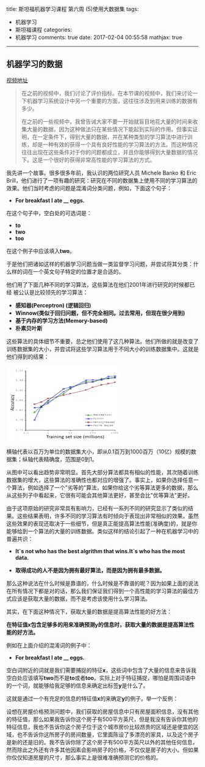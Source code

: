 title: 斯坦福机器学习课程 第六周 (5)使用大数据集
tags:
  - 机器学习
  - 斯坦福课程
categories:
  - 机器学习
comments: true
date: 2017-02-04 00:55:58
mathjax: true
---

## 机器学习的数据

[视频地址](https://www.coursera.org/learn/machine-learning/lecture/XcNcz/data-for-machine-learning)

> 在之前的视频中，我们讨论了评价指标。在本节课的视频中，我们来讨论一下机器学习系统设计中另一个重要的方面，这往往涉及到用来训练的数据有多少。
> 
> 在之前的一些视频中，我曾告诫大家不要一开始就盲目地花大量的时间来收集大量的数据，因为这种做法只在某些情况下能起到实际的作用。但事实证明，在一定条件下，得到大量的数据，并在某种类型的学习算法中进行训练，却是一种有效的获得一个具有良好性能的学习算法的方法。而这种情况往往出现在这些条件对于你的问题都成立，并且你能够得到大量数据的情况下。这是一个很好的获得非常高性能的学习算法的方式。

我先讲一个故事。很多很多年前，我认识的两位研究人员 Michele Banko 和 Eric Brill，他们进行了一项有趣的研究：研究在不同的数据集上使用不同的学习算法的效果。他们当时考虑的问题是混淆词分类问题，例如，下面这个句子：

- **For breakfast I ate __ eggs.**

在这个句子中，空白处的可选词是：

- **to**
- **two**
- **too**

在这个例子中应该填入**two**。

于是他们把诸如这样的机器学习问题当做一类监督学习问题，并尝试将其分类：什么样的词在一个英文句子特定的位置才是合适的。

他们用了下面几种不同的学习算法，这些算法在他们2001年进行研究的时候都已经 被公认是比较领先的学习算法：

- **感知器(Perceptron) (逻辑回归)**
- **Winnow(类似于回归问题，但不完全相同。过去常用，但现在很少用到)**
- **基于内存的学习方法(Memory-based)**
- **朴素贝叶斯**

这些算法的具体细节不重要，总之他们使用了这几种算法。他们所做的就是改变了训练数据集的大小，并尝试将这些学习算法用于不同大小的训练数据集中。这就是他们得到的结果：

<img src="/img/17_02_04/001.png" width = "300" height = "200" align=center />


横轴代表以百万为单位的数据集大小，即从0.1百万到1000百万（10亿）规模的数据集；纵轴代表精确度，范围是0到1。

从图中可以看出趋势非常明显。首先大部分算法都具有相似的性能，其次随着训练数据集的增大，这些算法的准确性也都对应的增强了。事实上，如果你选择任意一个算法，例如选择了一个"劣等的"算法，如果你给这个劣等算法更多的数据，那么从这些列子中看起来，它很有可能会其他算法更好，甚至会比"优等算法"更好。

由于这项原始的研究非常具有影响力，已经有一系列不同的研究显示了类似的结果。这些结果表明，许多不同的学习算法有时倾向于表现出非常相似的效果，虽然这些效果的表现还取决于一些细节，但是真正能提高算法性能(准确度)的，就是你能够给到一个算法的大量的训练数据。类似这样的结论引起了一种在机器学习中的普遍共识：

- **It\`s not who has the best algrithm that wins.It\`s who has the most data.**

- **取得成功的人不是因为拥有最好算法，而是因为拥有最多数据。**

那么这种说法在什么时候是靠谱的，什么时候是不靠谱的呢？因为如果上面的说法在所有情况下都是对的话，那么我们保证我们得到一个高性能的学习算法的最佳方式应该是获取大量的数据，而不是考虑该使用什么学习算法。

其实，在下面这种情况下，获取大量的数据是提高算法性能的好方法：

**在特征值x包含足够多的用来准确预测y的信息时，获取大量的数据是提高算法性能的好方法。**

例如在上面介绍的混淆词的例子中：

- **For breakfast I ate __ eggs.**

空白词附近的词就是我们需要捕捉的特征**x**，这些词中包含了大量的信息来告诉我空白处应该填写**two**而不是**to**或者**too**。实际上对于特征捕捉，哪怕是周围词语中的一个词，就能够给我足够的信息来确定出标签**y**是什么了。

这就是通过一个有充足的信息的特征值**x**的来确定**y**的例子。举一个反例：

设想在房屋价格预测问题中，我们获取的房屋信息中只有房屋面积信息，没有其他的特征值，那么如果我告诉你这个房子有500平方英尺，但是我没有告诉你其他的特征信息，我也不告诉你这个房子位于这个城市房价比较昂贵的区域还是便宜的区域，也不告诉你这所房子的房间数量，它里面陈设了多漂亮的家具，以及这个房子是新的还是旧的。我不告诉你除了这个房子有500平方英尺以外的其他任何信息，然而除此之外还有许多其他因素会影响房子的价格，不仅仅是房子的大小。但如果你仅仅知道房屋的尺寸，那么事实上是很难准确预测它的价格的。
